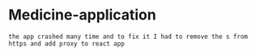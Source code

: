 # Medicine-application
``the app crashed many time and to fix it I had to remove the s from https and add proxy to react app``